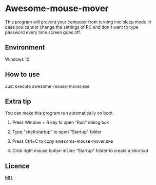 # Awesome-mouse-mover
This program will prevent your computer from turning into sleep mode in case you cannot change the settings of PC and don't want to type password every time screen goes off.

## Environment
Windows 10

## How to use
Just execute awesome-mouse-mover.exe

## Extra tip
You can make this program run automatically on boot. 

1) Press Window + R key to open "Run" dialog box

2) Type "shell:startup" to open "Startup" folder

3) Press Ctrl+C to copy awesome-mouse-mover.exe

4) Click right mouse button inside "Startup" folder to create a shortcut

## Licence
[MIT](https://choosealicense.com/licenses/mit/)

